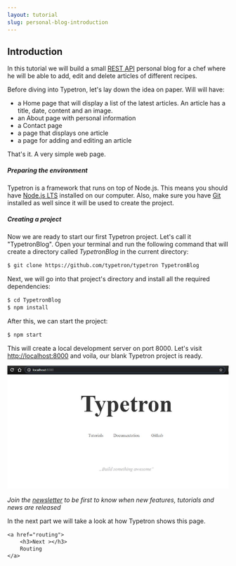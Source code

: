 ```yaml
---
layout: tutorial
slug: personal-blog-introduction
---
```


## Introduction
    
In this tutorial we will build a small [REST API](https://en.wikipedia.org/wiki/Representational_state_transfer) 
personal blog for a chef where he will be able to add, edit and delete articles of different recipes.

Before diving into Typetron, let's lay down the idea on paper. Will will have:
 - a Home page that will display a list of the latest articles. An article has a title, date, content and an image.
 - an About page with personal information
 - a Contact page
 - a page that displays one article 
 - a page for adding and editing an article
 
That's it. A very simple web page.
 
##### Preparing the environment

Typetron is a framework that runs on top of Node.js. This means you should have [Node.js LTS](https://nodejs.org/)
installed on our computer. Also, make sure you have [Git](https://git-scm.com/) installed as well since it will be 
used to create the project. 

##### Creating a project

Now we are ready to start our first Typetron project. Let's call it "TypetronBlog". Open your terminal and run
the following command that will create a directory called _TypetronBlog_ in the current directory:

```bash
$ git clone https://github.com/typetron/typetron TypetronBlog
```
 
Next, we will go into that project's directory and install all the required dependencies:
```bash
$ cd TypetronBlog
$ npm install
```

After this, we can start the project:
```bash
$ npm start
```
This will create a local development server on port 8000.
Let's visit [http://localhost:8000](http://localhost:8000) and voila, our blank Typetron project is ready.

<p align="center" class="window">
  <img src="/images/tutorials/blog/new.jpg" />
</p>

_Join the [newsletter](/) to be first to know when new features, tutorials and news are released_
 
<div class="tutorial-next-page">
    In the next part we will take a look at how Typetron shows this page.
    
    <a href="routing">
        <h3>Next ></h3>
        Routing
    </a>
</div>

